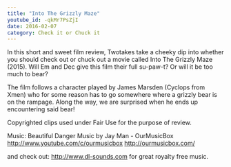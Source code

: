 ```yaml
---
title: "Into The Grizzly Maze"
youtube_id: -qkMr7PsZjI
date: 2016-02-07
category: Check it or Chuck it
---
```

In this short and sweet film review, Twotakes take a cheeky dip into whether you should check out or chuck out a movie called Into The Grizzly Maze (2015). Will Em and Dec give this film their full su-paw-t? Or will it be too much to bear? 

The film follows a character played by James Marsden (Cyclops from Xmen) who for some reason has to go somewhere where a grizzly bear is on the rampage. Along the way, we are surprised when he ends up encountering said bear! 

Copyrighted clips used under Fair Use for the purpose of review.

Music:
Beautiful Danger
Music by Jay Man - OurMusicBox
http://www.youtube.com/c/ourmusicbox
http://ourmusicbox.com/

and check out: http://www.dl-sounds.com for great royalty free music.
